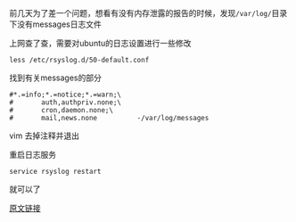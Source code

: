 前几天为了差一个问题，想看有没有内存泄露的报告的时候，发现`/var/log/`目录下没有messages日志文件

上网查了查，需要对ubuntu的日志设置进行一些修改

```
less /etc/rsyslog.d/50-default.conf 
```

找到有关messages的部分
```
#*.=info;*.=notice;*.=warn;\
#       auth,authpriv.none;\
#       cron,daemon.none;\
#       mail,news.none          -/var/log/messages
```

vim 去掉注释并退出

重启日志服务
```
service rsyslog restart
```

就可以了

[原文链接](https://blog.csdn.net/symptoms216/article/details/79635700)